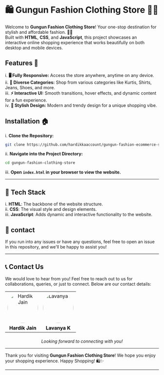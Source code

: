 # 🛍️ **Gungun Fashion Clothing Store** 👗👚

Welcome to **Gungun Fashion Clothing Store**! Your one-stop destination for stylish and affordable fashion. 🛒✨  
Built with **HTML**, **CSS**, and **JavaScript**, this project showcases an interactive online shopping experience that works beautifully on both desktop and mobile devices.

## Features 🎉

i. **🖥️ Fully Responsive:** Access the store anywhere, anytime on any device.  
ii. **👚 Diverse Categories:** Shop from various categories like Kurtis, Shirts, Jeans, Shoes, and more.  
iii. **⚡ Interactive UI:** Smooth transitions, hover effects, and dynamic content for a fun experience.  
iv. **🎨 Stylish Design:** Modern and trendy design for a unique shopping vibe.

## Installation 🏠

i. **Clone the Repository:**
```bash
git clone https://github.com/hardikkaaccount/gungun-fashion-ecommerce-store.git
```

ii. **Navigate into the Project Directory:**
```bash
cd gungun-fashion-clothing-store
```

iii. **Open `index.html` in your browser to view the website.**

---

## 🚀 Tech Stack

i. **HTML**: The backbone of the website structure.  
ii. **CSS**: The visual style and design elements.  
iii. **JavaScript**: Adds dynamic and interactive functionality to the website.

## 🤝 contact

If you run into any issues or have any questions, feel free to open an issue in this repository, and we'll be happy to assist you!

---

## 📞 Contact Us  

We would love to hear from you! Feel free to reach out to us for collaborations, queries, or just to connect. Below are our contact details:

<table style="width: 100%; text-align: center; border-collapse: collapse;">

  <tr>
    <!-- Hardik's Image -->
    <td>
      <a href="https://github.com/hardikkaaccount" target="_blank">
        <img src="https://avatars.githubusercontent.com/u/141545710?v=4" alt="Hardik Jain" style="width: 100px; height: 100px; border-radius: 50%;">
      </a>
    </td>
    <!-- Chandan's Image -->
    <td>
      <a href="https://github.com/Lavany004" target="_blank">
        <img src="https://media.licdn.com/dms/image/v2/D5603AQFbBCSGPofpIA/profile-displayphoto-shrink_800_800/profile-displayphoto-shrink_800_800/0/1721111176386?e=1738800000&v=beta&t=bJAoJ2h6FLsZdmpxibb9j3P04WgLfsGdvb7kf646IgI" alt="Lavanya K" style="width: 100px; height: 100px; border-radius: 50%;">
      </a>
    </td>
  </tr>
  
  <tr>
    <!-- Hardik's Name -->
    <td>
      <a href="https://www.linkedin.com/in/hardikjain108/" target="_blank" style="text-decoration: none; color: black; font-weight: bold;">
        Hardik Jain
      </a>
    </td>
    <!-- Chandan's Name -->
    <td>
      <a href="https://www.linkedin.com/in/lavanya-k-833319268/" target="_blank" style="text-decoration: none; color: black; font-weight: bold;">
        Lavanya K
      </a>
    </td>
  </tr>

</table>


<p style="text-align: center; font-style: italic; margin-top: 20px;">Looking forward to connecting with you!</p>

---

Thank you for visiting **Gungun Fashion Clothing Store**! We hope you enjoy your shopping experience. Happy Shopping! 🛍️✨

---

